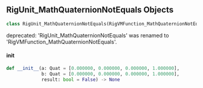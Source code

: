 ## RigUnit_MathQuaternionNotEquals Objects

```python
class RigUnit_MathQuaternionNotEquals(RigVMFunction_MathQuaternionNotEquals)
```

deprecated: 'RigUnit_MathQuaternionNotEquals' was renamed to 'RigVMFunction_MathQuaternionNotEquals'.

<a id="unreal.RigUnit_MathQuaternionNotEquals.__init__"></a>

#### __init__

```python
def __init__(a: Quat = [0.000000, 0.000000, 0.000000, 1.000000],
             b: Quat = [0.000000, 0.000000, 0.000000, 1.000000],
             result: bool = False) -> None
```

<a id="unreal.RigVMFunction_MathQuaternionSelectBool"></a>